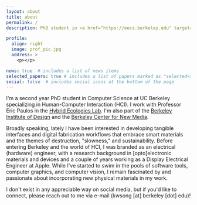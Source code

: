 ```yaml
---
layout: about
title: about
permalink: /
description: PhD student in <a href="https://eecs.berkeley.edu" target="_blank">Computer Science @ UC Berkeley</a>.

profile:
  align: right
  image: prof_pic.jpg
  address: >
    <p></p>

news: true  # includes a list of news items
selected_papers: true # includes a list of papers marked as "selected={true}"
social: false  # includes social icons at the bottom of the page
---
```


I'm a second year PhD student in Computer Science at UC Berkeley specializing in Human-Computer Interaction (HCI). I work with Professor Eric Paulos in the <a href="http://hybrid-ecologies.org" target="_blank">Hybrid Ecologies Lab</a>. I'm also part of the <a href="https://bid.berkeley.edu" target="_blank">Berkeley Institute of Design</a> and the <a href="http://bcnm.berkeley.edu" target="_blank">Berkeley Center for New Media</a>.

Broadly speaking, lately I have been interested in developing tangible interfaces and digital fabrication workflows that embrace smart materials and the themes of destruction, "slowness," and sustainability. Before entering Berkeley and the world of HCI, I was branded as an electrical (hardware) engineer, with a research background in [opto]electronic materials and devices and a couple of years working as a Display Electrical Engineer at Apple. While I've started to swim in the pools of software tools, computer graphics, and computer vision, I remain fascinated by and passionate about incorporating new physical materials in my work.

I don't exist in any appreciable way on social media, but if you'd like to connect, please reach out to me via e-mail (kwsong [at] berkeley [dot] edu)!
